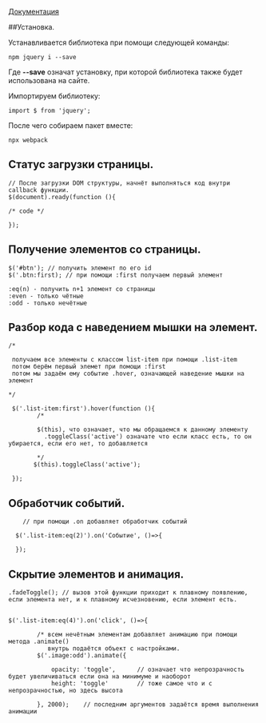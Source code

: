 [Документация](http://jquery.page2page.ru/index.php5/%D0%97%D0%B0%D0%B3%D0%BB%D0%B0%D0%B2%D0%BD%D0%B0%D1%8F_%D1%81%D1%82%D1%80%D0%B0%D0%BD%D0%B8%D1%86%D0%B0)

##Установка.

Устанавливается библиотека при помощи следующей команды:

    npm jquery i --save
    
Где **--save** означат установку, при которой библиотека также будет использована на сайте.

Импортируем библиотеку:

    import $ from 'jquery';
    
После чего собираем пакет вместе:

    npx webpack
    
    
## Статус загрузки страницы.

    // После загрузки DOM структуры, начнёт выполняться код внутри callback функции.
    $(document).ready(function (){
    
    /* code */
    
    });
    
     
## Получение элементов со страницы.

    $('#btn'); // получить элемент по его id
    $('.btn:first); // при помощи :first получаем первый элемент
    
    :eq(n) - получить n+1 элемент со страницы
    :even - только чётные
    :odd - только нечётные
    
## Разбор кода с наведением мышки на элемент.

    /* 
    
     получаем все элементы с классом list-item при помощи .list-item
     потом берём первый элемет при помощи :first
     потом мы задаём ему событие .hover, означающей наведение мышки на элемент
     
    */
    
     $('.list-item:first').hover(function (){
            /*
            
            $(this), что означает, что мы обращаемся к данному элементу 
              .toggleClass('active') означате что если класс есть, то он убирается, если его нет, то добавляется
              
            */       
           $(this).toggleClass('active');
    
     });
     
     
## Обработчик событий.

        // при помощи .on добавляет обработчик событий
        
      $('.list-item:eq(2)').on('Событие', ()=>{
      
      });

## Скрытие элементов и анимация.

    .fadeToggle(); // вызов этой функции приходит к плавному появлению, если элемента нет, и к плавному исчезновению, если элемент есть.
    
    
    $('.list-item:eq(4)').on('click', ()=>{
            
            /* всем нечётным элементам добавляет анимацию при помощи метода .animate()
               внутрь подаётся объект с настройками.
            $('.image:odd').animate({
    
                opacity: 'toggle',      // означает что непрозрачность будет увеличиваться если она на минимуме и наоборот
                height: 'toggle'        // тоже самое что и с непрозрачностью, но здесь высота 
    
            }, 2000);    // последним аргументов задаётся время выполнения анимации
            
            
    
